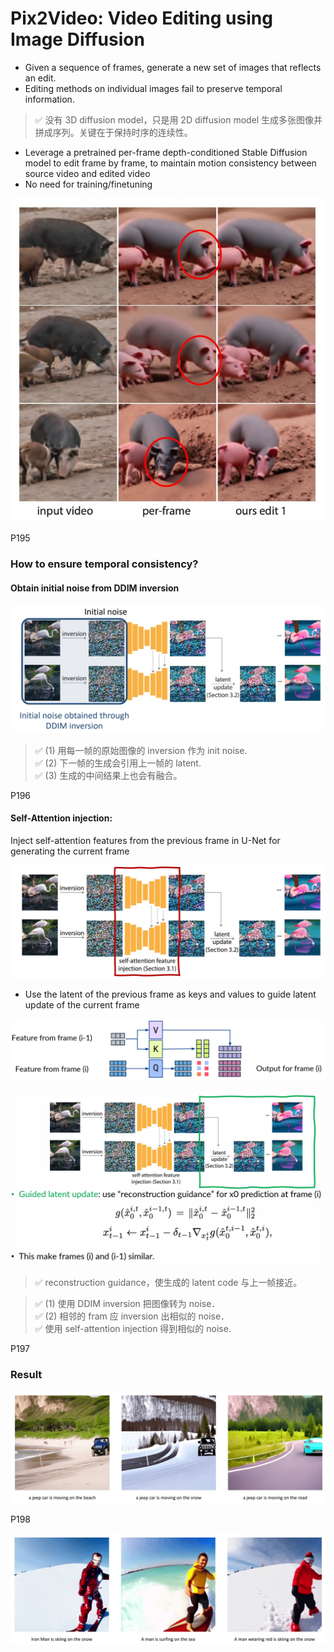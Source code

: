 # Pix2Video: Video Editing using Image Diffusion

 - Given a sequence of frames, generate a new set of images that reflects an edit.   
 - Editing methods on individual images fail to preserve temporal information.    

> &#x2705; 没有 3D diffusion model，只是用 2D diffusion model 生成多张图像并拼成序列。关键在于保持时序的连续性。    

 - Leverage a pretrained per-frame depth-conditioned Stable Diffusion model to edit frame by frame, to maintain motion consistency between source video and edited video
 - No need for training/finetuning

![](./assets/08-194.png) 

P195   

### How to ensure temporal consistency?   

#### Obtain initial noise from DDIM inversion   

![](./assets/08-195.png)  

> &#x2705; (1) 用每一帧的原始图像的 inversion 作为 init noise.   
> &#x2705; (2) 下一帧的生成会引用上一帧的 latent.    
> &#x2705; (3) 生成的中间结果上也会有融合。   


P196   
#### **Self-Attention injection:** 

Inject self-attention features from the previous frame in U-Net for generating the current frame    

![](./assets/D3-63-1.png)   

- Use the latent of the previous frame as keys and values to guide latent update of the current frame   

![](./assets/D3-63-2.png)    

![](./assets/D3-64.png)    

> &#x2705; reconstruction guidance，使生成的 latent code 与上一帧接近。    

> &#x2705; (1) 使用 DDIM inversion 把图像转为 noise．   
> &#x2705; (2) 相邻的 fram 应 inversion 出相似的 noise．    
> &#x2705; 使用 self-attention injection 得到相似的 noise.

P197   
### Result

![](./assets/08-197.png) 

P198   

![](./assets/08-198.png)  
